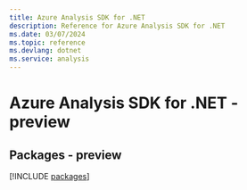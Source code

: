 ```yaml
---
title: Azure Analysis SDK for .NET
description: Reference for Azure Analysis SDK for .NET
ms.date: 03/07/2024
ms.topic: reference
ms.devlang: dotnet
ms.service: analysis
---
```

# Azure Analysis SDK for .NET - preview
## Packages - preview
[!INCLUDE [packages](analysis-index.md)]